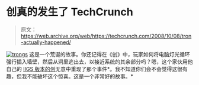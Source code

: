 # 创真的发生了 TechCrunch

> 原文：<https://web.archive.org/web/https://techcrunch.com/2008/10/08/tron-actually-happened/>

[![](img/66d8ce242c412211f5deeb2adb9ebbc1.png "trongs")](https://web.archive.org/web/20221006214413/http://blog.danielwellman.com/2008/10/real-life-tron-on-an-apple-iigs.html) 这是一个荒诞的故事。你还记得在《创》中，玩家如何将电脑灯光循环强行插入墙壁，然后从洞里逃出去，以接近系统的其余部分吗？嗯，这个家伙用他自己的 [IIGS 版本的创](https://web.archive.org/web/20221006214413/http://blog.danielwellman.com/2008/10/real-life-tron-on-an-apple-iigs.html)无意中重现了那个事件*。我不知道你们会不会觉得这很有趣，但我不能破坏这个惊喜。这是一个非常好的故事。*